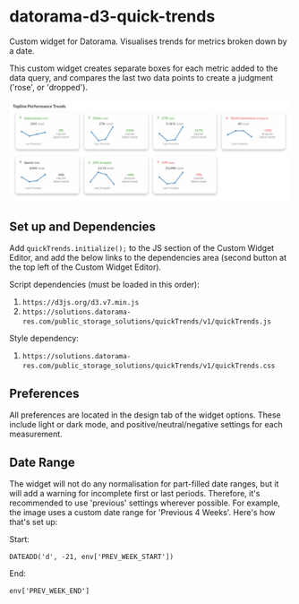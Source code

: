 # datorama-d3-quick-trends
Custom widget for Datorama. Visualises trends for metrics broken down by a date.

This custom widget creates separate boxes for each metric added to the data query, and compares the last two data points to create a judgment ('rose', or 'dropped').

![Preview image](image.png)

## Set up and Dependencies
Add `quickTrends.initialize();` to the JS section of the Custom Widget Editor, and add the below links to the dependencies area (second button at the top left of the Custom Widget Editor).

Script dependencies (must be loaded in this order):
1. `https://d3js.org/d3.v7.min.js`
2. `https://solutions.datorama-res.com/public_storage_solutions/quickTrends/v1/quickTrends.js`

Style dependency:
1. `https://solutions.datorama-res.com/public_storage_solutions/quickTrends/v1/quickTrends.css`

## Preferences
All preferences are located in the design tab of the widget options. These include light or dark mode, and positive/neutral/negative settings for each measurement.

## Date Range
The widget will not do any normalisation for part-filled date ranges, but it will add a warning for incomplete first or last periods. Therefore, it's recommended to use 'previous' settings wherever possible. For example, the image uses a custom date range for 'Previous 4 Weeks'. Here's how that's set up:

Start:
```
DATEADD('d', -21, env['PREV_WEEK_START'])
```
End:
```
env['PREV_WEEK_END']
```
